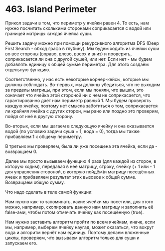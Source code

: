 # 463. Island Perimeter

Прикол задачи в том, что периметр у ячейки равен 4. То есть, нам нужно посчитать сколькими сторонами соприкасается с водой или границей матрицы каждая ячейка суши.

Решить задачу можно при помощи рекурсивного алгоритма DFS (Deep First Search - обход графа в глубину). Мы будем ходить из ячейки суши во все стороны (вправо, влево, вверх и вниз) и проверять, соприкасается ли она с другой сушей, или нет. Если нет - мы будем добавлять единицу к общей сумме периметра. Для этого создаём отдельную функцию.

Соответственно, у нас есть некоторые корнер-кейсы, которые мы должны соблюдать. Во-первых, мы должны убедиться, что не выходим за пределы матрицы, при этом, если мы поняли, что вышли, это означает что ячейка этой стороной ни с чем не соприкасается, что гарантированно даёт нам периметр равный 1. Мы будем проверять каждую ячейку, поэтому нет смысла заботиться о том, соприкасается ли крайняя ячейка с других сторон, мы рано или поздно это проверим, пойдя от неё в другую сторону.

Во-вторых, если мы шагаем в следующую ячейку и она оказывается водой (по условию задачи суша = 1, вода = 0), тогда мы также прибавляем 1 к общему периметру.

В третьих мы проверяем, была ли уже посещена эта ячейка, если да - возвращаем 0.

Далее мы просто вызываем функцию 4 раза (для каждой из сторон, в которую ходим), передавая в неё матрицу, строку, ячейку (+ 1 или - 1 для управления стороной, в которую пойдём)и матрицу посещённых ячеек и прибавляем результат этих вызовов к общей сумме. Возвращаем общую сумму.



Что надо сделать в теле самой функции:

Нам нужно как-то запоминать, какие ячейки мы посетили, для этого можно, например, скопировать данную нам матрицу и заполнить её false-ами, чтобы потом отмечать ячейку  как посещённую (true).

Нам нужно заставить алгоритм пройти по всем ячейкам, иначе, если мы, например, выберем ячейку наугад, может оказаться, что вокруг вода и алгоритм вернёт нам единицу. Поэтому делаем вложенные циклы, проверяем, что вызываем алгоритм только для суши и запускаем его.
